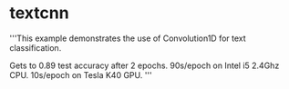 # textcnn
'''This example demonstrates the use of Convolution1D for text classification.

Gets to 0.89 test accuracy after 2 epochs.
90s/epoch on Intel i5 2.4Ghz CPU.
10s/epoch on Tesla K40 GPU.
'''
